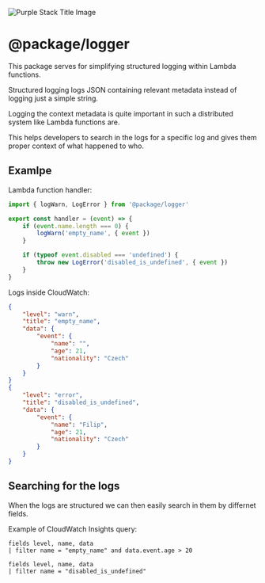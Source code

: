 ![Purple Stack Title Image](https://user-images.githubusercontent.com/6282843/99382243-8a14f200-28cc-11eb-99b1-114f4842874b.png)

# @package/logger

This package serves for simplifying structured logging within Lambda functions.

Structured logging logs JSON containing relevant metadata instead of logging just a simple string.

Logging the context metadata is quite important in such a distributed system like Lambda functions are.

This helps developers to search in the logs for a specific log and gives them proper context of what happened to who.

## Examlpe

Lambda function handler:
```typescript
import { logWarn, LogError } from '@package/logger' 

export const handler = (event) => {
    if (event.name.length === 0) {
        logWarn('empty_name', { event })
    }

    if (typeof event.disabled === 'undefined') {
        throw new LogError('disabled_is_undefined', { event })
    }
}
```

Logs inside CloudWatch:
```json
{
    "level": "warn",
    "title": "empty_name",
    "data": {
        "event": {
            "name": "",
            "age": 21,
            "nationality": "Czech"
        }
    }
}
{
    "level": "error",
    "title": "disabled_is_undefined",
    "data": {
        "event": {
            "name": "Filip",
            "age": 21,
            "nationality": "Czech"
        }
    }
}
```

## Searching for the logs
When the logs are structured we can then easily search in them by differnet fields.

Example of CloudWatch Insights query:
```
fields level, name, data
| filter name = "empty_name" and data.event.age > 20
```

```
fields level, name, data
| filter name = "disabled_is_undefined"
```
